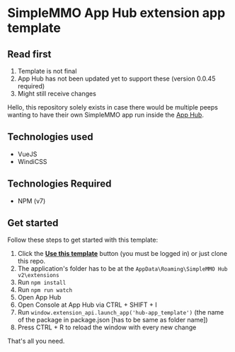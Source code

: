 # SimpleMMO App Hub extension app template

## Read first

1. Template is not final
2. App Hub has not been updated yet to support these (version 0.0.45 required)
3. Might still receive changes

Hello, this repository solely exists in case there would be multiple peeps wanting to have their own SimpleMMO app run inside the [App Hub](https://github.com/ImY0mu/SimpleMMO-Hub-Dist).

## Technologies used

- VueJS
- WindiCSS

## Technologies Required

- NPM (v7)
  
## Get started

Follow these steps to get started with this template:

1. Click the **[Use this template](https://github.com/ImY0mu/hub-app_template/generate)** button (you must be logged in) or just clone this repo.
2. The application's folder has to be at the `AppData\Roaming\SimpleMMO Hub v2\extensions`
3. Run `npm install`
4. Run `npm run watch`
5. Open App Hub
6. Open Console at App Hub via CTRL + SHIFT + I
7. Run `window.extension_api.launch_app('hub-app_template')` (the name of the package in package.json [has to be same as folder name])
8. Press CTRL + R to reload the window with every new change

That's all you need.
